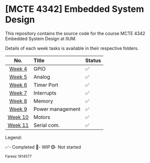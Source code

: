# [MCTE 4342] Embedded System Design

This repository contains the source code for the course MCTE 4342 Embedded System Design at IIUM.

<!-- The course is taught by Dr. Zulkifli Bin Zainal Abidin -->

Details of each week tasks is available in their respective folders.

|         No.          | Title            | Status             |
| :------------------: | :--------------- | :----------------- |
|  [Week 4](./Week4/)  | GPIO             | :white_check_mark: |
|  [Week 5](./Week5/)  | Analog           | :white_check_mark: |
|  [Week 6](./Week6/)  | Timer Port       | :white_check_mark: |
|  [Week 7](./Week7/)  | Interrupts       | :white_check_mark: |
|  [Week 8](./Week8/)  | Memory           | :white_check_mark: |
|  [Week 9](./Week9/)  | Power management | :white_check_mark: |
| [Week 10](./Week10/) | Motors           | :white_check_mark: |
| [Week 11](./Week11/) | Serial com.      | :white_check_mark: |

Legend:

:white_check_mark:- Completed
:arrows_counterclockwise:- WIP
:negative_squared_cross_mark:- Not started

<sub>Fareez 1914577</sub>
